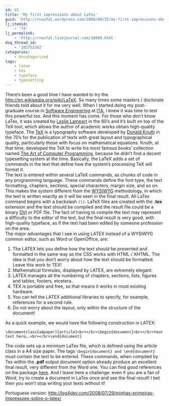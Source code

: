 ```yaml
---
id: 65
title: 'My first impressions about LaTex'
guid: 'http://rnaufal.wordpress.com/2008/08/25/my-first-impressions-about-latex/'
lj_itemid:
    - '74'
lj_permalink:
    - 'http://rnaufal.livejournal.com/18999.html'
dsq_thread_id:
    - '102752382'
categories:
    - Uncategorized
tags:
    - latex
    - tex
    - typeface
    - typesetting
---
```


There’s been a good time I have wanted to try the <http://en.wikipedia.org/wiki/LaTeX>. So many times some masters / doctorate friends told about it for me very well. When I started doing my post-graduate course in [Software Engineering](http://en.wikipedia.org/wiki/Software_engineering) at [ITA](http://www.ita.br/), I knew it was time to test this powerful too. And this moment has come. For those who don’t know LaTex, it was created by [Leslie Lamport](http://en.wikipedia.org/wiki/Leslie_Lamport) in the 80’s and it’s built on top of the TeX tool, which allows the author of academic works obtain high-quality typeface. The [TeX](http://en.wikipedia.org/wiki/TeX) is a typography software developed by [Donald Knuth](http://en.wikipedia.org/wiki/Donald_Knuth) in the 70’s for the publication of texts with great layout and typographical quality, particularly those with focus on mathematical equations. Knuth, at that time, developed the TeX to write his most famous books’ collection named [The Art of Computer Programming](http://en.wikipedia.org/wiki/The_Art_of_Computer_Programming), because he didn’t find a decent typesetting system at the time. Basically, the LaTeX adds a set of commands in the text that define how the system’s processing TeX will format it.  
The text is entered within several LaTeX commands, as chunks of code in any programming language. These commands define the font type, the text formatting, chapters, sections, special characters, margin size, and so on. This makes the system different from the [WYSIWYG](http://en.wikipedia.org/wiki/WYSIWYG) methodology, in which the text is written exactly as it will be seen in the final result. All LaTex command begins with a backslash `(\)`. LaTeX files are created with the **.tex** extension and the text should be compiled and the result file could be a binary [DVI](http://en.wikipedia.org/wiki/Device_independent_file_format) or PDF file. The fact of having to compile the text may represent a difficulty to the editor of the text, but the final result is very good, with high-quality typeface, as if the text had been edited by someone profession on the area.  
The major advantages that I see in using LATEX instead of a WYSIWYG common editor, such as Word or OpenOffice, are:

1. The LATEX lets you define how the text should be presented and formatted in the same way as the CSS works with HTML / XHTML. The idea is that you don’t worry about how the text should be formatted. Leave this work to TEX!
2. Mathematical formulas, displayed by LATEX, are extremely elegant.
3. LATEX manages all the numbering of chapters, sections, lists, figures and tables, footers, etcetera..
4. TEX is portable and free, so that means it works in most existing hardware.
5. You can tell the LATEX additional libraries to specify, for example, references for a second rule.
6. Do not worry about the layout, only within the structure of the document!

As a quick example, we would have the following construction in LATEX:

`\documentclass[a4paper]{article}<br></br>\begin{document}<br></br>Your text here….<br></br>\end{document}`

The code sets up a minimum LaTex file, which is defined using the article class in a A4 size paper. The tags `\begin{document} and \end{document}` must contain the text to be entered. These commands, when compiled by Tex within the **.pdf** output document option already produce an excellent final result, very different from the Word one. You can find good references on the package [here](http://www.ctan.org/pub/tex-archive/info/lshort/english/lshort.pdf). And I leave here a challenge: even if you are a fan of Word, try to create a document in LaTex once and see the final result! I bet then you won’t stop writing your texts without it!

Portuguese version: http://log4dev.com/2008/07/29/minhas-primeiras-impressoes-sobre-o-latex/